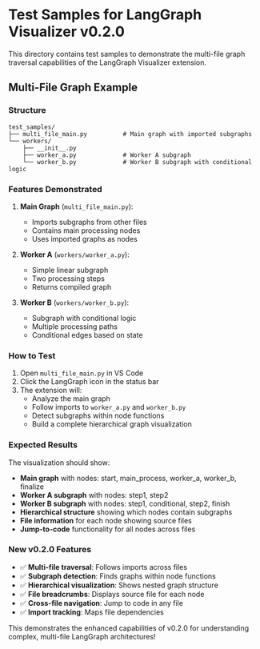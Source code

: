 # Test Samples for LangGraph Visualizer v0.2.0

This directory contains test samples to demonstrate the multi-file graph traversal capabilities of the LangGraph Visualizer extension.

## Multi-File Graph Example

### Structure
```
test_samples/
├── multi_file_main.py          # Main graph with imported subgraphs
└── workers/
    ├── __init__.py
    ├── worker_a.py             # Worker A subgraph
    └── worker_b.py             # Worker B subgraph with conditional logic
```

### Features Demonstrated

1. **Main Graph** (`multi_file_main.py`):
   - Imports subgraphs from other files
   - Contains main processing nodes
   - Uses imported graphs as nodes

2. **Worker A** (`workers/worker_a.py`):
   - Simple linear subgraph
   - Two processing steps
   - Returns compiled graph

3. **Worker B** (`workers/worker_b.py`):
   - Subgraph with conditional logic
   - Multiple processing paths
   - Conditional edges based on state

### How to Test

1. Open `multi_file_main.py` in VS Code
2. Click the LangGraph icon in the status bar
3. The extension will:
   - Analyze the main graph
   - Follow imports to `worker_a.py` and `worker_b.py`
   - Detect subgraphs within node functions
   - Build a complete hierarchical graph visualization

### Expected Results

The visualization should show:
- **Main graph** with nodes: start, main_process, worker_a, worker_b, finalize
- **Worker A subgraph** with nodes: step1, step2
- **Worker B subgraph** with nodes: step1, conditional, step2, finish
- **Hierarchical structure** showing which nodes contain subgraphs
- **File information** for each node showing source files
- **Jump-to-code** functionality for all nodes across files

### New v0.2.0 Features

- ✅ **Multi-file traversal**: Follows imports across files
- ✅ **Subgraph detection**: Finds graphs within node functions  
- ✅ **Hierarchical visualization**: Shows nested graph structure
- ✅ **File breadcrumbs**: Displays source file for each node
- ✅ **Cross-file navigation**: Jump to code in any file
- ✅ **Import tracking**: Maps file dependencies

This demonstrates the enhanced capabilities of v0.2.0 for understanding complex, multi-file LangGraph architectures!